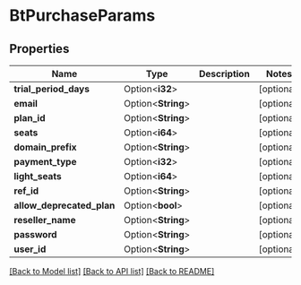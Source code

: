 # BtPurchaseParams

## Properties

Name | Type | Description | Notes
------------ | ------------- | ------------- | -------------
**trial_period_days** | Option<**i32**> |  | [optional]
**email** | Option<**String**> |  | [optional]
**plan_id** | Option<**String**> |  | [optional]
**seats** | Option<**i64**> |  | [optional]
**domain_prefix** | Option<**String**> |  | [optional]
**payment_type** | Option<**i32**> |  | [optional]
**light_seats** | Option<**i64**> |  | [optional]
**ref_id** | Option<**String**> |  | [optional]
**allow_deprecated_plan** | Option<**bool**> |  | [optional]
**reseller_name** | Option<**String**> |  | [optional]
**password** | Option<**String**> |  | [optional]
**user_id** | Option<**String**> |  | [optional]

[[Back to Model list]](../README.md#documentation-for-models) [[Back to API list]](../README.md#documentation-for-api-endpoints) [[Back to README]](../README.md)


